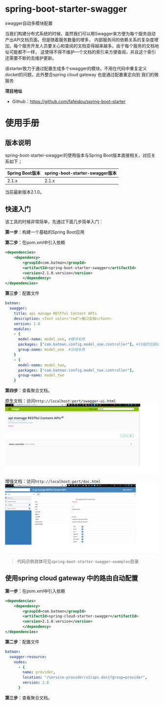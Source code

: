 # spring-boot-starter-swagger
swagger自动多模块配置

当我们构建分布式系统的时候，虽然我们可以用Swagger来方便为每个服务自动产出API文档页面。但是随着服务数量的增多，
内部服务间的依赖关系的复杂度增加，每个服务开发人员要关心和查阅的文档变得越来越多。由于每个服务的文档地址可能都不一样，
这使得不得不维护一个文档的索引来方便查阅，并且这个索引还需要不断的去维护更新。

该starter致力于通过配置生成多个swagger的模块，不用在代码中重复定义docket的问题，此外整合spring cloud gateway 也是通过配置重定向到
我们的微服务 

**项目地址**

- Github：https://github.com/fafeidou/spring-boot-starter

# 使用手册

## 版本说明

spring-boot-starter-swagger的使用版本与Spring Boot版本直接相关，对应关系如下；

| Spring Boot版本 | spring-boot-starter-swagger版本 |
|---|---|
|2.1.x|2.1.x|

当前最新版本2.1.0。

## 快速入门 

该工具的时候非常简单，先通过下面几步简单入门：

**第一步**：构建一个基础的Spring Boot应用

**第二步**：在pom.xml中引入依赖

```xml
<dependencies>
    <dependency>
        <groupId>com.batman</groupId>
        <artifactId>spring-boot-starter-swagger</artifactId>
        <version>2.1.0.version</version>
        </dependency>
</dependencies>
```

**第三步**：配置文件
```yaml
batman:
  swagger:
    title: api manage RESTful Content APIs
    description: <font color="red">接口文档</font>
    version: 1.0
    modules:
    - {
      model-name: model_one, #模块名称
      packages: ["com.batman.config.model_one.controller"], #扫描的包路径
      group-name: model_one  #分组名称
    }
    - {
      model-name: model_two,
      packages: ["com.batman.config.model_two.controller"],
      group-name: model_two
    }
```

**第四步**：查看聚合文档。

原生文档：访问`http://localhost:port/swagger-ui.html`
![Example-1](https://github.com/fafeidou/static/blob/master/swagger-simple.png?raw=true)


增强文档：访问`http://localhost:port/doc.html`
![Example-1](https://github.com/fafeidou/static/blob/master/swagger-nice.png?raw=true)
> 代码示例具体可见`spring-boot-starter-swagger-examples`目录

## 使用spring cloud gateway 中的路由自动配置

**第一步**：在pom.xml中引入依赖

```xml
<dependencies>
    <dependency>
        <groupId>com.batman</groupId>
        <artifactId>spring-cloud-starter-swagger</artifactId>
        <version>2.1.0.version</version>
        </dependency>
</dependencies>
```

**第二步**：配置文件
```yaml
batman:
  swagger-resource:
    nodes:
      - {
        name: provider,
        location: "/service-provider/v2/api-docs?group=provider",
        version: 2.0
      }
```

**第三步**：查看聚合文档。